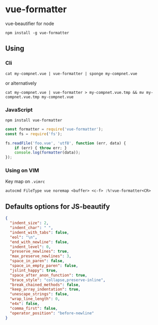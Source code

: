 # vue-formatter

vue-beautifier for node

```shell
npm install -g vue-formatter
```
## Using

### Cli
```shell
cat my-compnet.vue | vue-formatter | sponge my-compnet.vue
```
or alternatively
```shell
cat my-compnet.vue | vue-formatter > my-compnet.vue.tmp && mv my-compnet.vue.tmp my-compnet.vue
```



### JavaScript
```shell
npm install vue-formatter
```

```javascript
const formatter = require('vue-formatter');
const fs = require('fs');

fs.readFile('foo.vue', 'utf8', function (err, data) {
    if (err) { throw err; }
    console.log(formatter(data));
});
```

### Using on VIM

Key map on `.vimrc`

```shell
autocmd FileType vue noremap <buffer> <c-f> :%!vue-formatter<CR>
```

## Defaults options for JS-beautify

```json
{
  "indent_size": 2,
  "indent_char": " ",
  "indent_with_tabs": false,
  "eol": "\n",
  "end_with_newline": false,
  "indent_level": 0,
  "preserve_newlines": true,
  "max_preserve_newlines": 3,
  "space_in_paren": false,
  "space_in_empty_paren": false,
  "jslint_happy": true,
  "space_after_anon_function": true,
  "brace_style": "collapse,preserve-inline",
  "break_chained_methods": false,
  "keep_array_indentation": true,
  "unescape_strings": false,
  "wrap_line_length": 0,
  "e4x": false,
  "comma_first": false,
  "operator_position": "before-newline"
}
```
